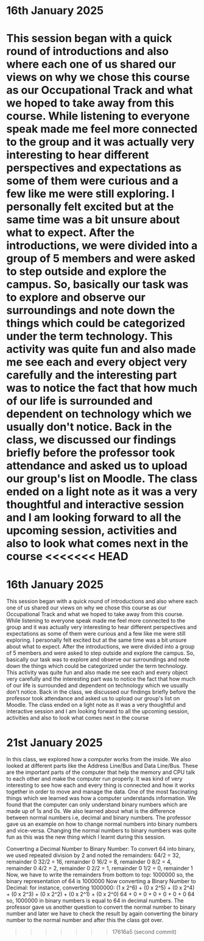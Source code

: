 # 16th January 2025
This session began with a quick round of introductions and also where each one of us shared our views on why we chose this course as our Occupational Track and what we hoped to take away from this course. While listening to everyone speak made me feel more connected to the group and it was actually very interesting to hear different perspectives and expectations as some of them were curious and a few like me were still exploring. I personally felt excited but at the same time was a bit unsure about what to expect. After the introductions, we were divided into a group of 5 members and were asked to step outside and explore the campus. So, basically our task was to explore and observe our surroundings and note down the things which could be categorized under the term technology. This activity was quite fun and also made me see each and every object very carefully and the interesting part was to notice the fact that how much of our life is surrounded and dependent on technology which we usually don't notice. Back in the class, we discussed our findings briefly before the professor took attendance and asked us to upload our group's list on Moodle. The class ended on a light note as it was a very thoughtful and interactive session and I am looking forward to all the upcoming session, activities and also to look what comes next in the course
<<<<<<< HEAD
=======
# 16th January 2025
This session began with a quick round of introductions and also where each one of us shared our views on why we chose this course as our Occupational Track and what we hoped to take away from this course. While listening to everyone speak made me feel more connected to the group and it was actually very interesting to hear different perspectives and expectations as some of them were curious and a few like me were still exploring. I personally felt excited but at the same time was a bit unsure about what to expect. After the introductions, we were divided into a group of 5 members and were asked to step outside and explore the campus. So, basically our task was to explore and observe our surroundings and note down the things which could be categorized under the term technology. This activity was quite fun and also made me see each and every object very carefully and the interesting part was to notice the fact that how much of our life is surrounded and dependent on technology which we usually don't notice. Back in the class, we discussed our findings briefly before the professor took attendance and asked us to upload our group's list on Moodle. The class ended on a light note as it was a very thoughtful and interactive session and I am looking forward to all the upcoming session, activities and also to look what comes next in the course
# 21st January 2025     
In this class, we explored how a computer works from the inside. We also looked at different parts like the Address Line/Bus and Data Line/Bus. These are the important parts of the computer that help the memory and CPU talk to each other and make the computer run properly. It was kind of very interesting to see how each and every thing is connected and how it works together in order to move and manage the data. One of the most fascinating things which we learned was how a computer understands information. We found that the computer can only understand binary numbers which are made up of 1s and 0s. We also learned about what is the difference between normal numbers i.e, decimal and binary numbers. The professor gave us an example on how to change normal numbers into binary numbers and vice-versa. Changing the normal numbers to binary numbers was quite fun as this was the new thing which I learnt during this session.

Converting a Decimal Number to Binary Number:
To convert 64 into binary, we used repeated division by 2 and noted the remainders:
64/2 = 32, remainder 0
32/2 = 16, remainder 0
16/2 = 8, remainder 0
8/2 = 4, remainder 0
4/2 = 2, remainder 0
2/2 = 1, remainder 0
1/2 = 0, remainder 1
Now, we have to write the remainders from bottom to top: 
1000000
so, the binary representation of 64 is 1000000
Now converting a Binary Number to Decimal:
for instance, converting 1000000:
(1 x 2^6) + (0 x 2^5) + (0 x 2^4) + (0 x 2^3) + (0 x 2^2) + (0 x 2^1) + (0 x 2^0)
64 + 0 + 0 + 0 + 0 + 0 + 0
64
so, 1000000 in binary numbers is equal to 64 in decimal numbers.
The professor gave us another question to convert the normal number to binary number and later we have to check the result by again converting the binary number to the normal number and after this the class got over.
 
>>>>>>> 17616a5 (second commit)
